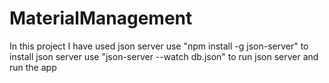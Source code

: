 # MaterialManagement
In this project I have used json server
use "npm install -g json-server" to install json server
use "json-server --watch db.json" to run json server and run the app
